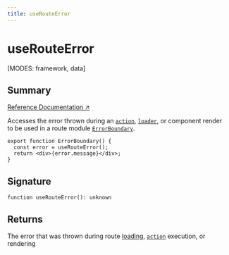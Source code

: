 ```yaml
---
title: useRouteError
---
```


# useRouteError

<!--
⚠️ ⚠️ IMPORTANT ⚠️ ⚠️ 

Thank you for helping improve our documentation!

This file is auto-generated from the JSDoc comments in the source
code, so please edit the JSDoc comments in the file below and this
file will be re-generated once those changes are merged.

https://github.com/remix-run/react-router/blob/main/packages/react-router/lib/hooks.tsx
-->

[MODES: framework, data]

## Summary

[Reference Documentation ↗](https://api.reactrouter.com/v7/functions/react_router.useRouteError.html)

Accesses the error thrown during an
[`action`](../../start/framework/route-module#action),
[`loader`](../../start/framework/route-module#loader),
or component render to be used in a route module
[`ErrorBoundary`](../../start/framework/route-module#errorboundary).

```tsx
export function ErrorBoundary() {
  const error = useRouteError();
  return <div>{error.message}</div>;
}
```

## Signature

```tsx
function useRouteError(): unknown
```

## Returns

The error that was thrown during route [loading](../../start/framework/route-module#loader),
[`action`](../../start/framework/route-module#action) execution, or rendering

